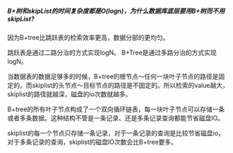 ##### B+树和skipList的时间复杂度都是O(logn)，为什么数据库底层要用B+树而不用skipList?

因为B+tree比跳跃表的检索效率更高，数据分部的更均匀。

跳跃表是通过二路分治的方式实现logN。
B+Tree是通过多路分治的方式实现logN。

当数据表的数据足够多的时候，B+tree的根节点～任何一块叶子节点的路径是固定的。而skiplist的头节点～目标节点的路径是不固定的。所以检索的value越大，skiplist的路径就越深，磁盘的io次数就越多。

B+tree的所有叶子节点构成了一个双向循环链表，每一块叶子节点可以存储一条或者多条数据。这种结构不管是一条记录、还是多条记录查询都能节省磁盘IO。

skiplist的每一个节点只存储一条记录，对于一条记录的查询是比较节省磁盘io，对于多条记录的查询，skiplist的磁盘IO次数会比B+tree要多。